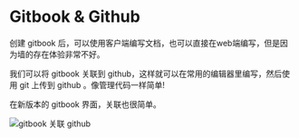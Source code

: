 # Gitbook & Github

创建 gitbook 后，可以使用客户端编写文档，也可以直接在web端编写，但是因为墙的存在体验非常不好。

我们可以将 gitbook 关联到 github，这样就可以在常用的编辑器里编写，然后使用 git 上传到 github 。像管理代码一样简单!

在新版本的 gitbook 界面，关联也很简单。

![gitbook 关联 github](https://img.24linux.com/static/images/gitbook/20190520093523.png)